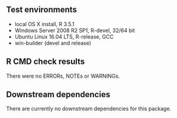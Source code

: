 ## Test environments
* local OS X install, R 3.5.1
* Windows Server 2008 R2 SP1, R-devel, 32/64 bit
* Ubuntu Linux 16.04 LTS, R-release, GCC
* win-builder (devel and release)

## R CMD check results
There were no ERRORs, NOTEs or WARNINGs.

## Downstream dependencies
There are currently no downstream dependencies for this package.
